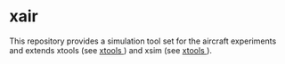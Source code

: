 # xair

This repository provides a simulation tool set for the aircraft experiments and extends xtools (see [xtools
](https://github.com/xikasan/xtools)) and xsim (see [xtools
](https://github.com/xikasan/xsim)).

